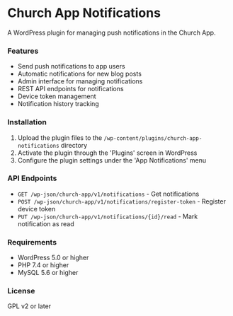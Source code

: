 # Church App Notifications

A WordPress plugin for managing push notifications in the Church App.

### Features

* Send push notifications to app users
* Automatic notifications for new blog posts
* Admin interface for managing notifications
* REST API endpoints for notifications
* Device token management
* Notification history tracking

### Installation

1. Upload the plugin files to the `/wp-content/plugins/church-app-notifications` directory
2. Activate the plugin through the 'Plugins' screen in WordPress
3. Configure the plugin settings under the 'App Notifications' menu

### API Endpoints

* `GET /wp-json/church-app/v1/notifications` - Get notifications
* `POST /wp-json/church-app/v1/notifications/register-token` - Register device token
* `PUT /wp-json/church-app/v1/notifications/{id}/read` - Mark notification as read

### Requirements

* WordPress 5.0 or higher
* PHP 7.4 or higher
* MySQL 5.6 or higher

### License

GPL v2 or later